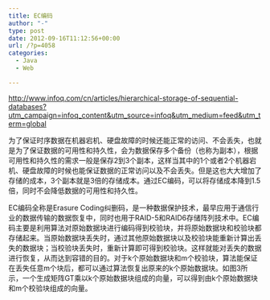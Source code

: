 ```yaml
---
title: EC编码
author: "-"
type: post
date: 2012-09-16T11:12:56+00:00
url: /?p=4058
categories:
  - Java
  - Web

---
```

http://www.infoq.com/cn/articles/hierarchical-storage-of-sequential-databases?utm_campaign=infoq_content&utm_source=infoq&utm_medium=feed&utm_term=global

为了保证时序数据在机器宕机、硬盘故障的时候还能正常的访问、不会丢失，也就是为了保证数据的可用性和持久性，会为数据保存多个备份（也称为副本），根据可用性和持久性的需求一般是保存2到3个副本，这样当其中的1个或者2个机器宕机、硬盘故障的时候也能保证数据的正常访问以及不会丢失。但是这也大大增加了存储的成本，3个副本就是3倍的存储成本。通过EC编码，可以将存储成本降到1.5倍，同时不会降低数据的可用性和持久性。

EC编码全称是Erasure Coding纠删码，是一种数据保护技术，最早应用于通信行业的数据传输的数据恢复中，同时也用于RAID-5和RAID6存储阵列技术中。EC编码主要是利用算法对原始数据块进行编码得到校验块，并将原始数据块和校验块都存储起来。当原始数据块丢失时，通过其他原始数据块以及校验块能重新计算出丢失的数据块；当校验块丢失时，重新计算即可得到校验块。这样就能对丢失的数据进行恢复，从而达到容错的目的。对于k个原始数据块和m个校验块，算法能保证在丢失任意m个块后，都可以通过算法恢复出原来的k个原始数据块。如图3所示，一个生成矩阵GT乘以k个原始数据块组成的向量，可以得到由k个原始数据块和m个校验块组成的向量。
